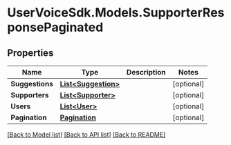 # UserVoiceSdk.Models.SupporterResponsePaginated
## Properties

Name | Type | Description | Notes
------------ | ------------- | ------------- | -------------
**Suggestions** | [**List&lt;Suggestion&gt;**](Suggestion.md) |  | [optional] 
**Supporters** | [**List&lt;Supporter&gt;**](Supporter.md) |  | [optional] 
**Users** | [**List&lt;User&gt;**](User.md) |  | [optional] 
**Pagination** | [**Pagination**](Pagination.md) |  | [optional] 

[[Back to Model list]](../README.md#documentation-for-models) [[Back to API list]](../README.md#documentation-for-api-endpoints) [[Back to README]](../README.md)

